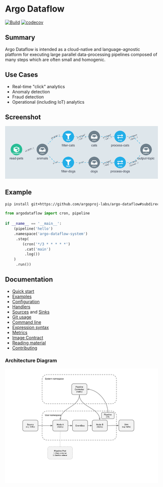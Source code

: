 # Argo Dataflow

[![Build](https://github.com/argoproj-labs/argo-dataflow/actions/workflows/build.yml/badge.svg)](https://github.com/argoproj-labs/argo-dataflow/actions/workflows/build.yml)
[![codecov](https://codecov.io/gh/argoproj-labs/argo-dataflow/branch/main/graph/badge.svg?token=yKtOCXJu1Q)](https://codecov.io/gh/argoproj-labs/argo-dataflow)

## Summary

Argo Dataflow is intended as a cloud-native and language-agnostic platform for executing large parallel data-processing
pipelines composed of many steps which are often small and homogenic.

## Use Cases

* Real-time "click" analytics
* Anomaly detection
* Fraud detection
* Operational (including IoT) analytics

## Screenshot

![Screenshot](docs/assets/screenshot.png)

## Example

```bash
pip install git+https://github.com/argoproj-labs/argo-dataflow#subdirectory=dsls/python
```

```python
from argodataflow import cron, pipeline

if __name__ == '__main__':
    (pipeline('hello')
    .namespace('argo-dataflow-system')
     .step(
        (cron('*/3 * * * * *')
         .cat('main')
         .log())
    )
     .run())
```

## Documentation

* [Quick start](docs/QUICK_START.md)
* [Examples](docs/EXAMPLES.md)
* [Configuration](docs/CONFIGURATION.md)
* [Handlers](docs/HANDLERS.md)
* [Sources](docs/SOURCES.md) and [Sinks](docs/SIKNS.md)
* [Git usage](docs/GIT.md)
* [Command line](docs/CLI.md)
* [Expression syntax](docs/EXPRESSIONS.md)
* [Metrics](docs/METRICS.md)
* [Image Contract](docs/IMAGE_CONTRACT.md)
* [Reading material](docs/READING.md)
* [Contributing](docs/CONTRIBUTING.md)

### Architecture Diagram

[![Architecture](docs/assets/architecture.png)](https://docs.google.com/drawings/d/1Dk7mgZ3jKpBg_DQ3c8og04ULoKpGTGUt52pBE-Vet2o/edit)
